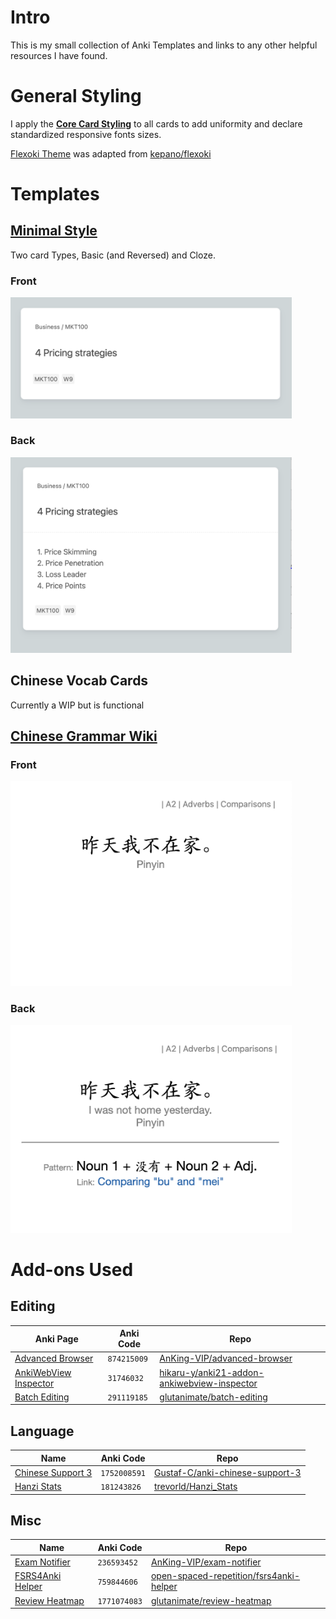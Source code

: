 # Intro

This is my small collection of Anki Templates and links to any other helpful resources I have found.

# General Styling

I apply the **[Core Card Styling](/General%20Styles/core-card.css)** to all cards to add uniformity and declare standardized responsive fonts sizes.

[Flexoki Theme](/General%20Styles/flexoki-theme.css) was adapted from [kepano/flexoki](https://github.com/kepano/flexoki.git)

# Templates

## [Minimal Style](/Templates/Minimal/README.md)

Two card Types, Basic (and Reversed) and Cloze.

### Front

<img src="/Templates/Minimal/readme-Resources/minimal-basic-front.png" width="450px" />

### Back

<img src="/Templates/Minimal/readme-Resources/minimal-basic-back.png" width="450px" />

## Chinese Vocab Cards

Currently a WIP but is functional

## [Chinese Grammar Wiki](/Templates/Chinese%20Grammar%20Wiki/README.md)

### Front

<img src="Templates/Chinese Grammar Wiki/readme-Resources/Chinese-Grammar-Translation-Front.png" width="450px"/>

### Back

<img src="Templates/Chinese Grammar Wiki/readme-Resources/Chinese-Grammar-Translation-Back.png" width="450px"/>

# Add-ons Used

## Editing

|Anki Page|Anki Code|Repo|
|---|---|---|
|[Advanced Browser](https://ankiweb.net/shared/info/874215009)|`874215009`|[AnKing-VIP/advanced-browser](https://github.com/AnKing-VIP/advanced-browser)|
|[AnkiWebView Inspector](https://ankiweb.net/shared/info/31746032)|`31746032`|[hikaru-y/anki21-addon-ankiwebview-inspector](https://github.com/hikaru-y/anki21-addon-ankiwebview-inspector)|
|[Batch Editing](https://ankiweb.net/shared/info/291119185)|`291119185`|[glutanimate/batch-editing](https://github.com/glutanimate/batch-editing)|

## Language

|Name|Anki Code|Repo|
|---|---|---|
|[Chinese Support 3](https://ankiweb.net/shared/info/1752008591)|`1752008591`|[Gustaf-C/anki-chinese-support-3](https://github.com/Gustaf-C/anki-chinese-support-3)|
|[Hanzi Stats](https://ankiweb.net/shared/info/181243826)|`181243826`|[trevorld/Hanzi_Stats](https://github.com/trevorld/Hanzi_Stats)|

## Misc

|Name|Anki Code|Repo|
|---|---|---|
|[Exam Notifier](https://ankiweb.net/shared/info/236593452)|`236593452`|[AnKing-VIP/exam-notifier](https://github.com/AnKing-VIP/exam-notifier)|
|[FSRS4Anki Helper](https://ankiweb.net/shared/info/759844606)|`759844606`|[open-spaced-repetition/fsrs4anki-helper](https://github.com/open-spaced-repetition/fsrs4anki-helper)|
|[Review Heatmap](https://ankiweb.net/shared/info/1771074083)|`1771074083`|[glutanimate/review-heatmap](https://github.com/glutanimate/review-heatmap)|
